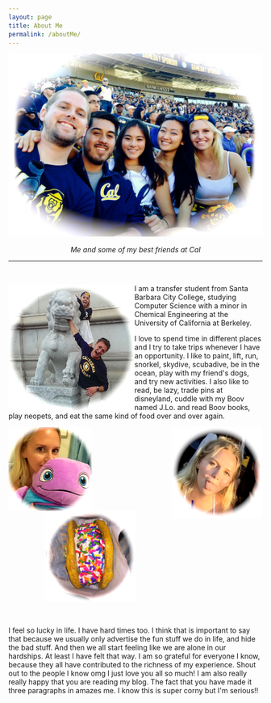 ```yaml
---
layout: page
title: About Me  
permalink: /aboutMe/
---
```


<img src = "https://raw.githubusercontent.com/kadie16/kadie16.github.io/master/assets/images/backstory/calFriends.jpg" alt = "me and my friends at Cal"> <br> _<center>Me and some of my best friends at Cal</center>_ 

***
<br>
<p> <img src = "https://raw.githubusercontent.com/kadie16/kadie16.github.io/master/assets/images/about%20me%20/cal.jpg" alt = "school school school school school school ...." style = "float:left;width:250px;height:250px;">  I am a transfer student from Santa Barbara City College, studying Computer Science with a minor in Chemical Engineering at the University of California at Berkeley. </p> 



<p> I love to spend time in different places and I try to take trips whenever I have an opportunity. I like to paint, lift, run, snorkel, skydive, scubadive, be in the ocean, play with my friend's dogs, and try new activities. I also like to read, be lazy, trade pins at disneyland, cuddle with my Boov named J.Lo. and read Boov books, play neopets, and eat the same kind of food over and over again. </p>
<center>


<img src = "https://raw.githubusercontent.com/kadie16/kadie16.github.io/master/assets/images/about%20me%20/silly.jpg" alt = "silly me" style = "float:right;width:180px;height:180px;"> <img src = "https://raw.githubusercontent.com/kadie16/kadie16.github.io/master/assets/images/about%20me%20/boov.jpg" alt = "me and jlo" style = "float:left;width:165px;height:165px;"> <img src = "https://raw.githubusercontent.com/kadie16/kadie16.github.io/master/assets/images/about%20me%20/cookie.jpg" alt = "yum yum" style = "float:center;width:180px;height:180px;">

<br> </center>

<p> 


<p>   I feel so lucky in life. I have hard times too. I think that is  important to say that because we usually only advertise the fun stuff we do in life, and hide the bad stuff. And then we all start feeling like we are alone in our hardships. At least I have felt that way. I am so grateful for everyone I know, because they all have contributed to the richness of my experience. Shout out to the people I know omg I just love you all so much! I am also really really happy that you are reading my blog. The fact that you have made it three paragraphs in amazes me. I know this is super corny but I'm serious!! </p> 


